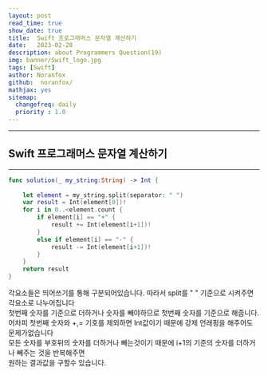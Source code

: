 ```yaml
---
layout: post
read_time: true
show_date: true
title:  Swift 프로그래머스 문자열 계산하기
date:   2023-02-28
description: about Programmers Question(19)
img: banner/Swift_logo.jpg
tags: [Swift]
author: Noranfox
github:  noranfox/
mathjax: yes
sitemap:
  changefreq: daily
  priority : 1.0
---
```


---
## Swift 프로그래머스 문자열 계산하기
---

```swift
func solution(_ my_string:String) -> Int {
    
    let element = my_string.split(separator: " ")
    var result = Int(element[0])!
    for i in 0..<element.count {
        if element[i] == "+" {
            result += Int(element[i+1])!
        }
        else if element[i] == "-" {
            result -= Int(element[i+1])!
        }
    }
    return result
}
```

각요소들은 띄어쓰기를 통해 구분되어있습니다. 따라서 split를 " " 기준으로 시켜주면 각요소로 나누어집니다 <br>
첫번째 숫자를 기준으로 더하거나 숫자를 빼야하므로 첫번째 숫자를 기준으로 해줍니다.<br>
어차피 첫번째 숫자와 +,= 기호를 제외하면 Int값이기 때문에 강제 언래핑을 해주어도 문제가없습니다<br>
모든 숫자를 부호뒤의 숫자를 더하거나 빼는것이기 때문에 i+1의 기준의 숫자를 더하거나 빼주는 것을 반복해주면 <br>
원하는 결과값을 구할수 있습니다.